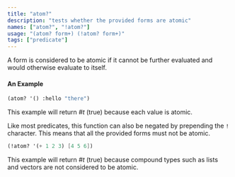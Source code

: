 ```yaml
---
title: "atom?"
description: "tests whether the provided forms are atomic"
names: ["atom?", "!atom?"]
usage: "(atom? form+) (!atom? form+)"
tags: ["predicate"]
---
```


A form is considered to be atomic if it cannot be further evaluated and would otherwise evaluate to itself.

#### An Example

```scheme
(atom? '() :hello "there")
```

This example will return _#t_ (true) because each value is atomic.

Like most predicates, this function can also be negated by prepending the `!` character. This means that all the provided forms must not be atomic.

```scheme
(!atom? '(+ 1 2 3) [4 5 6])
```

This example will return _#t_ (true) because compound types such as lists and vectors are not considered to be atomic.
